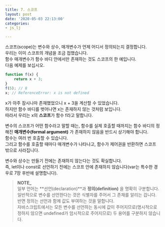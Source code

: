```yaml
---
title: 7. 스코프
layout: post
date: '2020-05-03 22:13:00'
categories:
- js_lj

---
```


스코프(scope)는 변수와 상수, 매개변수가 언제 어디서 정의되는지 결정합니다.  
우리는 이미 스코프의 개념을 조금 접했습니다.  
함수 매개변수가 함수 바디 안에서만 존재하는 것도 스코프의 한 예입니다.  
다음 예제를 보십시오.

```javascript
function f(x) {
	return x + 3;
}
f(5); // 8
x; // ReferenceError: x is not defined
```

x가 아주 잠시나마 존재했었으니 x + 3을 계산할 수 있었습니다.  
하지만 함수 바디를 벗어나면 x는 존재하지 않는 것처럼 보입니다.  
따라서 우리는 x의 **스코프**가 함수 f라고 말합니다.

변수의 스코프가 어떤 함수라고 말할 때는, 함수를 실제 호출할 때까지는 함수 바디의 정해진 **매개변수(formal argument)** 가 존재하지 않음을 반드시 상기해야 합니다.  
함수는 여러 번 호출할 수 있습니다.  
그리고 함수를 호출할 때마다 매개변수가 나타나고, 함수가 제어권을 반환하면 스코프 밖으로 사라집니다.

변수와 상수는 만들기 전에는 존재하지 않는다는 것도 확실합니다.  
즉, let이나 const로 선언하기 전에는 스코프 안에 존재하지 않습니다(var는 특수한 경우로 7장 후반에 설명합니다).

> **NOTE_**  
> 일부 언어는 **선언(declaration)**과 **정의(definition)** 을 명확히 구분합니다.  
> 일반적으로 변수를 선언한다는 것은 식별자를 주어서 그 존재를 알리는 겁니다.  
> 반면 정의는 선언과 함께 값도 부여하는 것을 말합니다.  
> 자바스크립트에서는 모든 변수를 선언하는 동시에 값이 주어지므로(명시적으로 정하지 않으면 undefined가 암시적으로 주어지므로) 두 용어를 구분하지 않습니다.